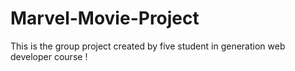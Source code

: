 # Marvel-Movie-Project
This is the group project created by five student in generation web developer course !
